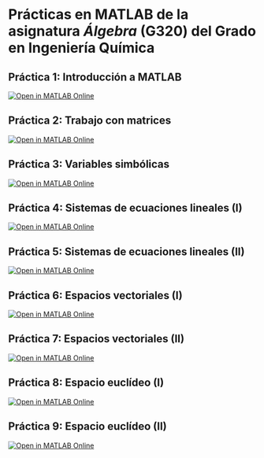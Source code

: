 # Prácticas en MATLAB de la asignatura _Álgebra_ (G320) del Grado en Ingeniería Química 

## Práctica 1: Introducción a MATLAB

[![Open in MATLAB Online](https://www.mathworks.com/images/responsive/global/open-in-matlab-online.svg)](https://matlab.mathworks.com/open/github/v1?repo=InMaths/Practicas_MATLAB&file=G320_Algebra/practica1.mlx)

## Práctica 2: Trabajo con matrices

[![Open in MATLAB Online](https://www.mathworks.com/images/responsive/global/open-in-matlab-online.svg)](https://matlab.mathworks.com/open/github/v1?repo=InMaths/Practicas_MATLAB&file=G320_Algebra/practica2.mlx)

## Práctica 3: Variables simbólicas

[![Open in MATLAB Online](https://www.mathworks.com/images/responsive/global/open-in-matlab-online.svg)](https://matlab.mathworks.com/open/github/v1?repo=InMaths/Practicas_MATLAB&file=G320_Algebra/practica3.mlx)

## Práctica 4: Sistemas de ecuaciones lineales (I)

[![Open in MATLAB Online](https://www.mathworks.com/images/responsive/global/open-in-matlab-online.svg)](https://matlab.mathworks.com/open/github/v1?repo=InMaths/Practicas_MATLAB&file=G320_Algebra/practica4.mlx)

## Práctica 5: Sistemas de ecuaciones lineales (II)

[![Open in MATLAB Online](https://www.mathworks.com/images/responsive/global/open-in-matlab-online.svg)](https://matlab.mathworks.com/open/github/v1?repo=InMaths/Practicas_MATLAB&file=G320_Algebra/practica5.mlx)

## Práctica 6: Espacios vectoriales (I)

[![Open in MATLAB Online](https://www.mathworks.com/images/responsive/global/open-in-matlab-online.svg)](https://matlab.mathworks.com/open/github/v1?repo=InMaths/Practicas_MATLAB&file=G320_Algebra/practica6.mlx)

## Práctica 7: Espacios vectoriales (II)

[![Open in MATLAB Online](https://www.mathworks.com/images/responsive/global/open-in-matlab-online.svg)](https://matlab.mathworks.com/open/github/v1?repo=InMaths/Practicas_MATLAB&file=G320_Algebra/practica7.mlx)

## Práctica 8: Espacio euclídeo (I)

[![Open in MATLAB Online](https://www.mathworks.com/images/responsive/global/open-in-matlab-online.svg)](https://matlab.mathworks.com/open/github/v1?repo=InMaths/Practicas_MATLAB&file=G320_Algebra/practica8.mlx)

## Práctica 9: Espacio euclídeo (II)

[![Open in MATLAB Online](https://www.mathworks.com/images/responsive/global/open-in-matlab-online.svg)](https://matlab.mathworks.com/open/github/v1?repo=InMaths/Practicas_MATLAB&file=G320_Algebra/practica9.mlx)
